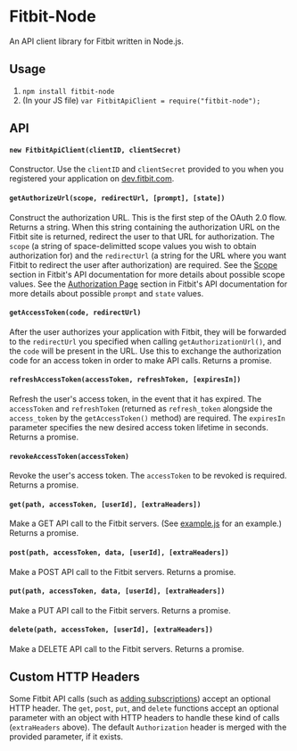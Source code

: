 # Fitbit-Node

An API client library for Fitbit written in Node.js.

## Usage
1. `npm install fitbit-node`
1. (In your JS file) `var FitbitApiClient = require("fitbit-node");`

## API

#### `new FitbitApiClient(clientID, clientSecret)`
Constructor. Use the `clientID` and `clientSecret` provided to you when you registered your application on [dev.fitbit.com](http://dev.fitbit.com/).

#### `getAuthorizeUrl(scope, redirectUrl, [prompt], [state])`
Construct the authorization URL. This is the first step of the OAuth 2.0 flow. Returns a string. When this string containing the authorization URL on the Fitbit site is returned, redirect the user to that URL for authorization. The `scope` (a string of space-delimitted scope values you wish to obtain authorization for) and the `redirectUrl` (a string for the URL where you want Fitbit to redirect the user after authorization) are required. See the [Scope](https://dev.fitbit.com/docs/oauth2/#scope) section in Fitbit's API documentation for more details about possible scope values. See the [Authorization Page](https://dev.fitbit.com/docs/oauth2/#authorization-page) section in Fitbit's API documentation for more details about possible `prompt` and `state` values. 

#### `getAccessToken(code, redirectUrl)`
After the user authorizes your application with Fitbit, they will be forwarded to the `redirectUrl` you specified when calling `getAuthorizationUrl()`, and the `code` will be present in the URL. Use this to exchange the authorization code for an access token in order to make API calls. Returns a promise.

#### `refreshAccessToken(accessToken, refreshToken, [expiresIn])`
Refresh the user's access token, in the event that it has expired. The `accessToken` and `refreshToken` (returned as `refresh_token` alongside the `access_token` by the `getAccessToken()` method) are required. The `expiresIn` parameter specifies the new desired access token lifetime in seconds. Returns a promise.

#### `revokeAccessToken(accessToken)`
Revoke the user's access token. The `accessToken` to be revoked is required. Returns a promise.

#### `get(path, accessToken, [userId], [extraHeaders])`
Make a GET API call to the Fitbit servers. (See [example.js](https://github.com/lukasolson/fitbit-node/blob/master/example.js) for an example.) Returns a promise.

#### `post(path, accessToken, data, [userId], [extraHeaders])`
Make a POST API call to the Fitbit servers. Returns a promise.

#### `put(path, accessToken, data, [userId], [extraHeaders])`
Make a PUT API call to the Fitbit servers. Returns a promise.

#### `delete(path, accessToken, [userId], [extraHeaders])`
Make a DELETE API call to the Fitbit servers. Returns a promise.

## Custom HTTP Headers

Some Fitbit API calls (such as [adding subscriptions](https://dev.fitbit.com/docs/subscriptions/#adding-a-subscription)) accept an optional HTTP header.  The `get`, `post`, `put`, and `delete` functions accept an optional parameter with an object with HTTP headers to handle these kind of calls (`extraHeaders` above).  The default `Authorization` header is merged with the provided parameter, if it exists.


